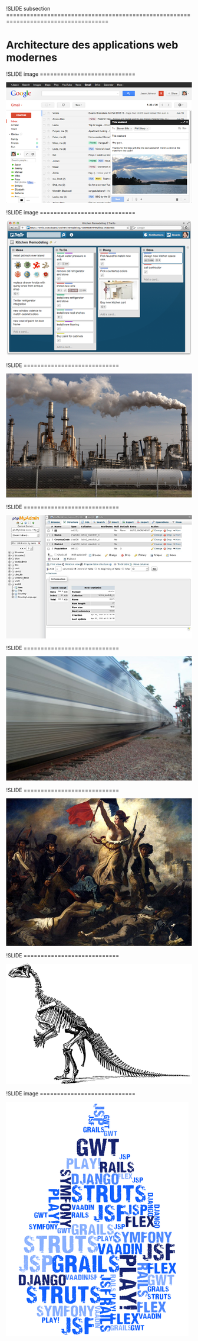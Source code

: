 !SLIDE subsection ====================================================================================

# Architecture des applications web modernes



!SLIDE image ============================

![](gmail.png)

!SLIDE image ============================

![](trello.png)

!SLIDE ============================

![](usine.jpg)

!SLIDE ============================

![](phpmyadmin.jpg)

!SLIDE ============================

![](train.jpg)

!SLIDE ============================

![](revolution.jpg)

!SLIDE ============================

![](dinosaure.png)

!SLIDE image ============================

![](frameworks.png)





